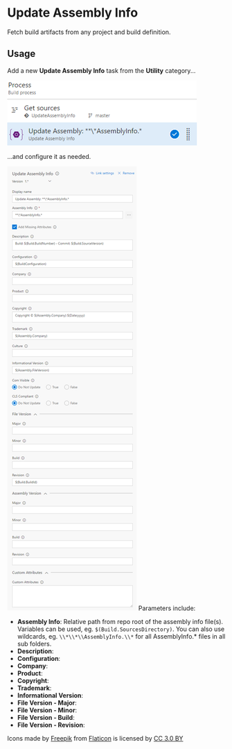 # Update Assembly Info
Fetch build artifacts from any project and build definition.

## Usage
Add a new **Update Assembly Info** task from the **Utility** category...

![Task](images/task.png)

...and configure it as needed.

![Parameters](images/screenshot.png)
Parameters include:
* **Assembly Info**: Relative path from repo root of the assembly info file(s). Variables can be used, eg. `$(Build.SourcesDirectory)`. You can also use wildcards, eg. `\\*\\*\\AssemblyInfo.\\*` for all AssemblyInfo.* files in all sub folders.
* **Description**: 
* **Configuration**:
* **Company**:
* **Product**:
* **Copyright**:
* **Trademark**:
* **Informational Version**:
* **File Version - Major**:
* **File Version - Minor**:
* **File Version - Build**:
* **File Version - Revision**:


Icons made by [Freepik](http://www.freepik.com) from [Flaticon](http://www.flaticon.com) is licensed by [CC 3.0 BY](http://creativecommons.org/licenses/by/3.0/)